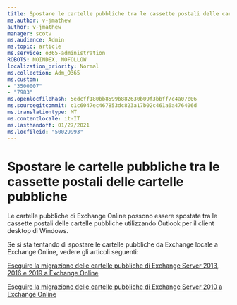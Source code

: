 ```yaml
---
title: Spostare le cartelle pubbliche tra le cassette postali delle cartelle pubbliche
ms.author: v-jmathew
author: v-jmathew
manager: scotv
ms.audience: Admin
ms.topic: article
ms.service: o365-administration
ROBOTS: NOINDEX, NOFOLLOW
localization_priority: Normal
ms.collection: Adm_O365
ms.custom:
- "3500007"
- "7983"
ms.openlocfilehash: 5edcff180bb8599b882630b09f3bbff7c4a07c06
ms.sourcegitcommit: c1c6047ec467853dc823a17b02c461a6a476406d
ms.translationtype: MT
ms.contentlocale: it-IT
ms.lasthandoff: 01/27/2021
ms.locfileid: "50029993"
---
```

# <a name="move-public-folders-between-public-folder-mailboxes"></a>Spostare le cartelle pubbliche tra le cassette postali delle cartelle pubbliche

Le cartelle pubbliche di Exchange Online possono essere spostate tra le cassette postali delle cartelle pubbliche utilizzando Outlook per il client desktop di Windows.

Se si sta tentando di spostare le cartelle pubbliche da Exchange locale a Exchange Online, vedere gli articoli seguenti:

[Eseguire la migrazione delle cartelle pubbliche di Exchange Server 2013, 2016 e 2019 a Exchange Online](https://aka.ms/ModernPFToEXO)

[Eseguire la migrazione delle cartelle pubbliche di Exchange Server 2010 a Exchange Online](https://aka.ms/LegacyPFToEXO)
